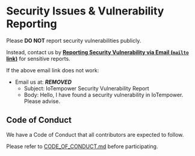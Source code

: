 # Security Issues & Vulnerability Reporting

Please **DO NOT** report security vulnerabilities publicly. 

Instead, contact us by **<a href="mailto:***REMOVED***?&subject=IoTempower Security Vulnerability Report&body=Hello,%20I%20have%20found%20a%20security%20vulnerability%20in%20IoTempower.%20Please%20advise.">Reporting Security Vulnerability via Email (`mailto` link)</a>** for sensitive reports.

If the above email link does not work:
- Email us at: ***REMOVED***
  - Subject: IoTempower Security Vulnerability Report
  - Body: Hello, I have found a security vulnerability in IoTempower. Please advise.

## Code of Conduct

We have a Code of Conduct that all contributors are expected to follow. 

Please refer to [CODE_OF_CONDUCT.md](CODE_OF_CONDUCT.md) before participating.
